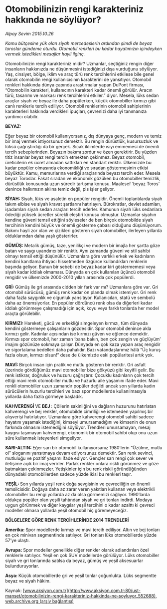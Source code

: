 # Otomobilinizin rengi karakteriniz hakkında ne söylüyor?

*Alpay Sevim 2015.10.26*

<div class="pNewsDetailMainContent ctx_content" itemprop="articleBody">
 <p>
  <em>
   Kamu bütçesine yük olan siyah mercedeslerin ardından şimdi de beyaz toroslar gündeme oturdu. Otomobil renkleri bu kadar hayatımızın içindeyken vermek istedikleri mesajlar hayli ilginç.
  </em>
 </p>
 <p>
  Otomobilinizin rengi karakteriniz midir? Uzmanlar, seçtiğiniz rengin diğer insanların hakkınızda ne düşünmesini istediğinizi dışa vurduğunu söylüyor. Yaş, cinsiyet, bölge, iklim ve araç türü renk tercihlerini etkilese bile genel olarak otomobilin rengi kullanıcısının karakterini de yansıtıyor. Otomobil renkleri hakkında dünya çapında araştırmalar yapan DuPont firması, “Otomobilin karakteri, kullanıcının karakteri kadar önemli görülür. Aracın türü, tasarımı ve markası renk tercihlerini etkiler.” diyor. Mesela, lüks sedan araçlar siyah ve beyaz ile daha popülerken, küçük otomobiller kırmızı gibi canlı renklerle tercih ediliyor. Otomobil renklerinin otomobil sahiplerinin karakterleri hakkında verdikleri ipuçları, çevrenizi daha iyi tanımanıza yardımcı olabilir.
 </p>
 <p>
  <span>
   <strong>
    <span>
     BEYAZ:
    </span>
   </strong>
  </span>
 </p>
 <p>
  Eğer beyaz bir otomobil kullanıyorsanız, dış dünyaya genç, modern ve temiz bir imaj vermek istiyorsunuz demektir. Bu rengin dürüstlük, kusursuzluk ve lüksü çağrıştırdığı da bir gerçek. Sıcak iklimlerde ısıyı emmemesi de önemli tercih sebeplerinden. Beyazın bakımı zordur ve özen gerektirir. Bu yüzden titiz insanlar beyaz rengi tercih etmekten çekinmez. Beyaz otomobil, üreticilerin ek ücret almadan sattıkları en standart renktir. Ülkemizde bu kadar popüler olmasında ekonomikliği ve sıradan göstermesinin etkisi büyüktür. Kamu, memurlarına verdiği araçlarında beyazı tercih eder. Mesela beyaz Toroslar. Fakat sıradan ve ekonomik gözüken bu otomobiller temizlik, dürüstlük konusunda uzun süredir tartışma konusu. Maalesef ‘beyaz Toros’ denince halkımızın aklına temiz değil, pis işler geliyor.
 </p>
 <p>
  <strong>
   SİYAH:
  </strong>
  Siyah, lüks ve asaletin en popüler rengidir. Önemli toplantılarda siyah takım elbise ve siyah kravat şartlarını hatırlayın. Bürokratlar, devlet adamları, işadamları siyah sedan araçları tercih ederler. Kamunun siyah lüks sedanlara ödediği yüksek ücretler sürekli eleştiri konusu olmuştur. Uzmanlar siyahın kendine güveni temsil ettiğini söyleseler de ben birçok otomobilde siyah tercihinin kendini büyük ve önemli gösterme çabası olduğunu düşünüyorum. Bakımı hayli zor olan ve çizikleri gösteren siyah otomobiller, ilerleyen yıllarda olduklarından daha yaşlı gösterirler.
 </p>
 <p>
  <strong>
   <span>
    GÜMÜŞ:
   </span>
  </strong>
  Metalik gümüş, taze, yenilikçi ve modern bir imajla her şartta göze batan ve saygı uyandırıcı bir renktir. Aynı zamanda güveni ve stil sahibi olmayı temsil ettiği düşünülür. Uzmanlara göre varlıklı erkek ve kadınların kendini kanıtlama ihtiyacı hissetmeden özgürce kullandıkları renklerin başında geliyor. Bunun bir sebebi de beyaz kadar kiri göstermemesi veya siyah kadar iddialı olmaması. Dünyada en çok kullanılan üçüncü otomobil rengidir ve ülkemizde 2000-2010 yılları arasında çok popülerdi.
 </p>
 <p>
  <strong>
   <span>
    GRİ:
   </span>
   <span>
   </span>
  </strong>
  Gümüş ile gri arasında cidden bir fark var mı? Uzmanlara göre var. Gri otomobil sürücüsü, gümüş renk kadar ön planda olmak istemiyor. Gri renk daha fazla saygınlık ve olgunluk yansıtıyor. Kullanıcıları, statü ve sembolü daha az önemsiyorlar. En popüler dördüncü renk olsa da diğerleri kadar iddialı görünmeye çalışmadığı için açık, koyu veya farklı tonlarda her model araçta görülebilir.
 </p>
 <p>
  <strong>
   <span>
    KIRMIZI:
   </span>
  </strong>
  Hareketi, gücü ve erkekliği simgeleyen kırmızı, tüm dünyada kendini göstermeye çalışanların gözdesidir. Spor otomobil denince akla kırmızı gelir. Kadınlar açısından ise kırmızı güven ve eğlence demektir. Kırmızı spor otomobil, her zaman ‘bana bakın, ben çok zengin ve güçlüyüm’ imajını gözünüze sokmaya çalışır. Dünyada en çok kaza yapan araç rengidir ve sigortalama bedelleri daha pahalıdır. Bazı vatandaşlarımız hâlâ “Üç kuruş fazla olsun, kırmızı olsun!” dese de ülkemizde eski popülaritesi artık yok.
 </p>
 <p>
  <strong>
   <span>
    MAVİ:
   </span>
  </strong>
  Birçok insan için pratik ve mutlu gösteren bir renktir. Gri asfalt üzerinde gördüğümüz mavi otomobiller bize gökyüzü gibi keyifli gelir. Bu renk istikrar, doğruluk ve huzuru çağrıştırır. Çocuklu kadınların çok tercih ettiği mavi renk otomobiller mutlu ve huzurlu aile yaşamını ifade eder. Mavi renkli otomobiller uzun zamandır popüler değildi ancak son yıllarda kadın sürücülerin huzurlu tercihleri ve bazı spor modellerde kullanılmasıyla yollarda daha fazla görmeye başladık.
 </p>
 <p>
  <span>
   <strong>
    KAHVERENGİ
   </strong>
  </span>
  VE
  <strong>
   <span>
    BEJ
   </span>
  </strong>
  : Çöllerin sakinliğini ve dağların huzurunu hatırlatan kahverengi ve bej renkler, otomobilde cimriliği ve istemeden yapılmış bir alışverişi hatırlatıyor. Uzmanlara göre kahverengi otomobil sahibi sadece hayatını yaşamak istediğini, kimseyi umursamadığını ve kimsenin de onun farkında olmasını istemediğini söylüyor. Trendleri umursamayan, mesaj kaygısı taşımayan kahverengi, ekonomik bir otomobil sahibi olup onu uzun süre kullanmak isteyenleri simgeliyor.
 </p>
 <p>
  <strong>
   <span>
    <span>
     SARI-ALTIN:
    </span>
   </span>
  </strong>
  <span>
  </span>
  Eğer sarı bir otomobil kullanıyorsanız 1980’lerin “Üzülme, mutlu ol” sloganını yansıtmaya devam ediyorsunuz demektir. Sarı renk sevinci, mutluluğu ve pozitif yaşamı ifade ediyor. Gençler sarı rengi çok sever ve iletişime açık bir imaj verirler. Parlak renkler onlara riskli görünmez ve göze batmaktan çekinmezler. Yetişkinler için bu renk riskli göründüğünden dünyadaki otomobillerden sadece yüzde ikisi bu renkleri taşır.
 </p>
 <p>
  <strong>
   <span>
    YEŞİL:
   </span>
  </strong>
  Son yıllarda yeşil renk doğa sevgisinin ve çevreciliğin en önemli temsilcisidir. Doğaya daha az zarar veren yakıtları kullanan veya elektrikli otomobiller bu rengi yollarda az da olsa görmemizi sağlıyor. 1990’larda oldukça popüler olan yeşili tahtından siyah ve gri tonları indirdi. Modaya uygun görünmek ve diğer kaygılar yeşil tercihini o kadar azalttı ki çevreci modeller olmasa yollarda yeşil otomobil hiç göremeyeceğiz.
 </p>
 <p>
  <strong>
   BÖLGELERE GÖRE RENK TERCİHLERİNDE 2014 TRENDLERİ
  </strong>
 </p>
 <p>
  <strong>
   Amerika:
  </strong>
  Spor modellerde kırmızı ve mavi tercih ediliyor. Altın ve bej tonları en çok minivan segmentinde satılıyor. Gri tonları lüks otomobillerde yüzde 57’ye ulaştı.
 </p>
 <p>
  <strong>
   Avrupa:
  </strong>
  Spor modeller genellikle diğer renkler olarak adlandırılan özel renklerle satılıyor. Yeşil en çok SUV modellerde görülüyor. Lüks otomobiller siyah ve gri tonlarında satılsa da beyaz, gümüş ve yeşil aksesuarlar bulunduruyorlar.
 </p>
 <p>
  <strong>
   Asya:
  </strong>
  Küçük otomobillerde gri ve yeşil tonlar çoğunlukta. Lüks segmentte beyaz ve siyah hâkim.
 </p>
</div>


Kaynak: [www.aksiyon.com.tr](http://www.aksiyon.com.tr:80/ust-manset/otomobilinizin-rengi-karakteriniz-hakkinda-ne-soyluyor_552688), [web.archive.org (arşiv bağlantısı)](http://web.archive.org/web/20151103113020/http://www.aksiyon.com.tr:80/ust-manset/otomobilinizin-rengi-karakteriniz-hakkinda-ne-soyluyor_552688)

